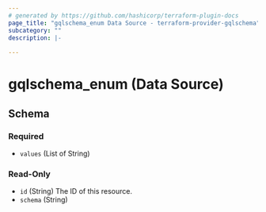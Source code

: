 ```yaml
---
# generated by https://github.com/hashicorp/terraform-plugin-docs
page_title: "gqlschema_enum Data Source - terraform-provider-gqlschema"
subcategory: ""
description: |-
  
---
```


# gqlschema_enum (Data Source)





<!-- schema generated by tfplugindocs -->
## Schema

### Required

- `values` (List of String)

### Read-Only

- `id` (String) The ID of this resource.
- `schema` (String)


